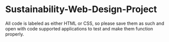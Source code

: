 # Sustainability-Web-Design-Project

All code is labeled as either HTML or CSS, so please save them as such and open with code supported applications to test and make them function properly.
